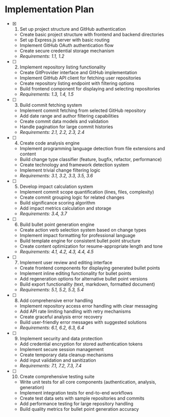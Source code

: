 # Implementation Plan

- [x] 1. Set up project structure and GitHub authentication
  - Create basic project structure with frontend and backend directories
  - Set up Express.js server with basic routing
  - Implement GitHub OAuth authentication flow
  - Create secure credential storage mechanism
  - _Requirements: 1.1, 1.2_

- [ ] 2. Implement repository listing functionality
  - Create GitProvider interface and GitHub implementation
  - Implement GitHub API client for fetching user repositories
  - Create repository listing endpoint with filtering options
  - Build frontend component for displaying and selecting repositories
  - _Requirements: 1.3, 1.4, 1.5_

- [ ] 3. Build commit fetching system
  - Implement commit fetching from selected GitHub repository
  - Add date range and author filtering capabilities
  - Create commit data models and validation
  - Handle pagination for large commit histories
  - _Requirements: 2.1, 2.2, 2.3, 2.4_

- [ ] 4. Create code analysis engine
  - Implement programming language detection from file extensions and content
  - Build change type classifier (feature, bugfix, refactor, performance)
  - Create technology and framework detection system
  - Implement trivial change filtering logic
  - _Requirements: 3.1, 3.2, 3.3, 3.5, 3.6_

- [ ] 5. Develop impact calculation system
  - Implement commit scope quantification (lines, files, complexity)
  - Create commit grouping logic for related changes
  - Build significance scoring algorithm
  - Add impact metrics calculation and storage
  - _Requirements: 3.4, 3.7_

- [ ] 6. Build bullet point generation engine
  - Create action verb selection system based on change types
  - Implement impact formatting for professional language
  - Build template engine for consistent bullet point structure
  - Create content optimization for resume-appropriate length and tone
  - _Requirements: 4.1, 4.2, 4.3, 4.4, 4.5_

- [ ] 7. Implement user review and editing interface
  - Create frontend components for displaying generated bullet points
  - Implement inline editing functionality for bullet points
  - Add regeneration options for alternative bullet point versions
  - Build export functionality (text, markdown, formatted document)
  - _Requirements: 5.1, 5.2, 5.3, 5.4_

- [ ] 8. Add comprehensive error handling
  - Implement repository access error handling with clear messaging
  - Add API rate limiting handling with retry mechanisms
  - Create graceful analysis error recovery
  - Build user-friendly error messages with suggested solutions
  - _Requirements: 6.1, 6.2, 6.3, 6.4_

- [ ] 9. Implement security and data protection
  - Add credential encryption for stored authentication tokens
  - Implement secure session management
  - Create temporary data cleanup mechanisms
  - Add input validation and sanitization
  - _Requirements: 7.1, 7.2, 7.3, 7.4_

- [ ] 10. Create comprehensive testing suite
  - Write unit tests for all core components (authentication, analysis, generation)
  - Implement integration tests for end-to-end workflows
  - Create test data sets with sample repositories and commits
  - Add performance testing for large repository handling
  - Build quality metrics for bullet point generation accuracy